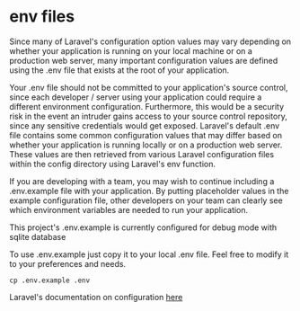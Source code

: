 # env files

Since many of Laravel's configuration option values may vary depending on whether your application is running on your local machine or on a production web server, many important configuration values are defined using the .env file that exists at the root of your application.

Your .env file should not be committed to your application's source control, since each developer / server using your application could require a different environment configuration. Furthermore, this would be a security risk in the event an intruder gains access to your source control repository, since any sensitive credentials would get exposed.
Laravel's default .env file contains some common configuration values that may differ based on whether your application is running locally or on a production web server. These values are then retrieved from various Laravel configuration files within the config directory using Laravel's env function.

If you are developing with a team, you may wish to continue including a .env.example file with your application. By putting placeholder values in the example configuration file, other developers on your team can clearly see which environment variables are needed to run your application.

This project's .env.example is currently configured for debug mode with sqlite database

To use .env.example just copy it to your local .env file. Feel free to modify it to your preferences and needs.
  ```
  cp .env.example .env
  ```

Laravel's documentation on configuration [here](https://laravel.com/docs/10.x/configuration#environment-configuration)
